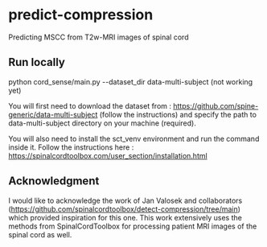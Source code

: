 # predict-compression
Predicting MSCC from T2w-MRI images of spinal cord

## Run locally
python cord_sense/main.py --dataset_dir data-multi-subject (not working yet)

You will first need to download the dataset from : https://github.com/spine-generic/data-multi-subject (follow the instructions)
and specify the path to data-multi-subject directory on your machine (required).

You will also need to install the sct_venv environment and run the command inside it. Follow the instructions here : https://spinalcordtoolbox.com/user_section/installation.html

## Acknowledgment
I would like to acknowledge the work of Jan Valosek and collaborators (https://github.com/spinalcordtoolbox/detect-compression/tree/main) which provided inspiration for this one. This work extensively uses the methods from SpinalCordToolbox for processing patient MRI images of the spinal cord as well.